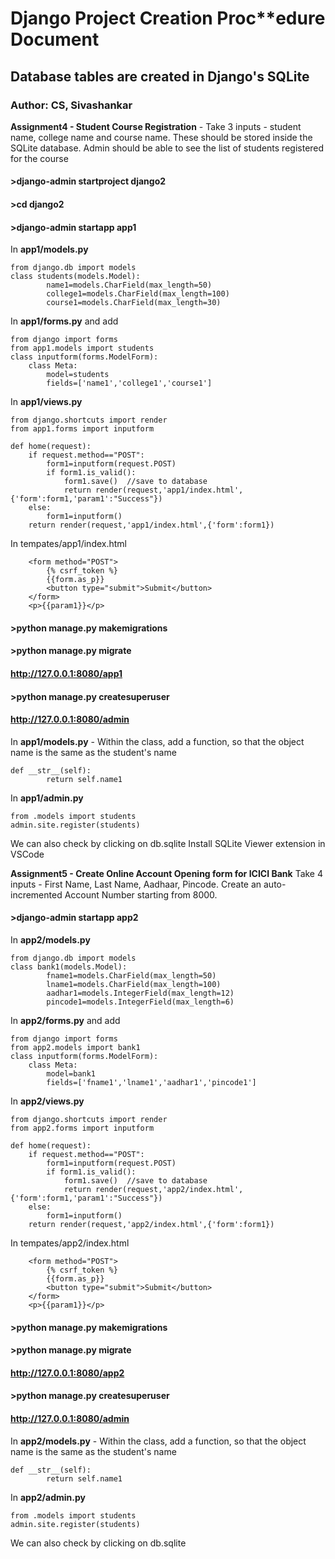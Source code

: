 # Django Project Creation Proc**edure Document
## Database tables are created in Django's SQLite
### Author: CS, Sivashankar

**Assignment4 - Student Course Registration** - Take 3 inputs - student name, college name and course name. These should be stored inside the SQLite database. Admin should be able to see the list of students registered for the course

#### >django-admin startproject django2
#### >cd django2
#### >django-admin startapp app1


In **app1/models.py**
```
from django.db import models
class students(models.Model):
        name1=models.CharField(max_length=50)
        college1=models.CharField(max_length=100)
        course1=models.CharField(max_length=30)
```

In **app1/forms.py** and add
```
from django import forms
from app1.models import students
class inputform(forms.ModelForm):
    class Meta:
        model=students
        fields=['name1','college1','course1']
```

In **app1/views.py**
```
from django.shortcuts import render
from app1.forms import inputform

def home(request):
    if request.method=="POST":
        form1=inputform(request.POST)
        if form1.is_valid():
            form1.save()  //save to database
            return render(request,'app1/index.html',{'form':form1,'param1':"Success"})
    else:
        form1=inputform()
    return render(request,'app1/index.html',{'form':form1})
```


In tempates/app1/index.html
```
    <form method="POST">
        {% csrf_token %}
        {{form.as_p}}
        <button type="submit">Submit</button>
    </form>
    <p>{{param1}}</p>
```


#### >python manage.py makemigrations
#### >python manage.py migrate

#### http://127.0.0.1:8080/app1       
#### >python manage.py createsuperuser   
#### http://127.0.0.1:8080/admin

In **app1/models.py** - Within the class, add a function, so that the object name is the same as the student's name
```
def __str__(self):
        return self.name1
```
        
In **app1/admin.py**
```
from .models import students
admin.site.register(students)
```

We can also check by clicking on db.sqlite
Install SQLite Viewer extension in VSCode

**Assignment5 - Create Online Account Opening form for ICICI Bank** Take 4 inputs - First Name, Last Name, Aadhaar, Pincode. Create an auto-incremented Account Number starting from 8000.
#### >django-admin startapp app2


In **app2/models.py**
```
from django.db import models
class bank1(models.Model):
        fname1=models.CharField(max_length=50)
        lname1=models.CharField(max_length=100)
        aadhar1=models.IntegerField(max_length=12)
        pincode1=models.IntegerField(max_length=6)
```

In **app2/forms.py** and add
```
from django import forms
from app2.models import bank1
class inputform(forms.ModelForm):
    class Meta:
        model=bank1
        fields=['fname1','lname1','aadhar1','pincode1']
```

In **app2/views.py**
```
from django.shortcuts import render
from app2.forms import inputform

def home(request):
    if request.method=="POST":
        form1=inputform(request.POST)
        if form1.is_valid():
            form1.save()  //save to database
            return render(request,'app2/index.html',{'form':form1,'param1':"Success"})
    else:
        form1=inputform()
    return render(request,'app2/index.html',{'form':form1})
```


In tempates/app2/index.html
```
    <form method="POST">
        {% csrf_token %}
        {{form.as_p}}
        <button type="submit">Submit</button>
    </form>
    <p>{{param1}}</p>
```


#### >python manage.py makemigrations
#### >python manage.py migrate

#### http://127.0.0.1:8080/app2    
#### >python manage.py createsuperuser   
#### http://127.0.0.1:8080/admin

In **app2/models.py** - Within the class, add a function, so that the object name is the same as the student's name
```
def __str__(self):
        return self.name1
```
        
In **app2/admin.py**
```
from .models import students
admin.site.register(students)
```
We can also check by clicking on db.sqlite

